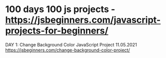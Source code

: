 # 100 days 100 js projects - https://jsbeginners.com/javascript-projects-for-beginners/

DAY 1: Change Background Color JavaScript Project 
	11.05.2021
	https://jsbeginners.com/change-background-color-project/



